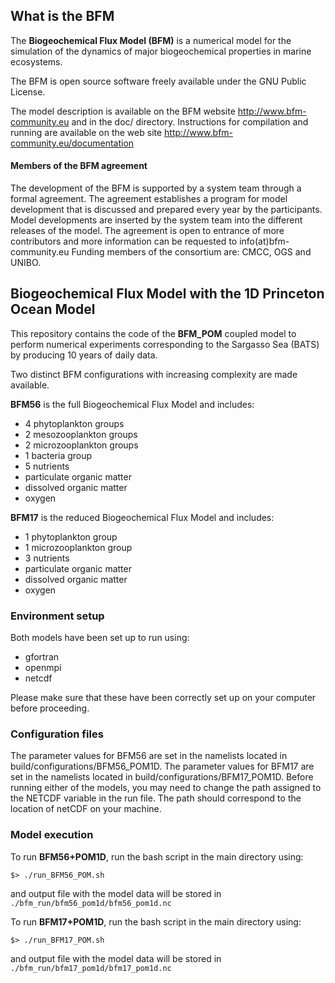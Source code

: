 ## What is the BFM

The **Biogeochemical Flux Model (BFM)** is a numerical model for the simulation 
of the dynamics of major biogeochemical properties in marine ecosystems.

The BFM is open source software freely available under the GNU Public License. 

The model description is available on the BFM website http://www.bfm-community.eu and in the doc/ directory. Instructions for compilation and running are available on the web site http://www.bfm-community.eu/documentation

#### Members of the BFM agreement

The development of the BFM is supported by a system team through a formal agreement. The agreement establishes a program for model development that is discussed and prepared every year by the participants. Model developments are inserted by the system team into the different releases of the model. 
The agreement is open to entrance of more contributors and more information can be requested to info(at)bfm-community.eu
Funding members of the consortium are: CMCC, OGS and UNIBO.


## Biogeochemical Flux Model with the 1D Princeton Ocean Model

This repository contains the code of the **BFM_POM** coupled model to perform numerical experiments corresponding to the Sargasso Sea (BATS) by producing 10 years of daily data.

Two distinct BFM configurations with increasing complexity are made available.

**BFM56** is the full Biogeochemical Flux Model and includes:
- 4 phytoplankton groups
- 2 mesozooplankton groups
- 2 microzooplankton groups
- 1 bacteria group
- 5 nutrients
- particulate organic matter
- dissolved organic matter
- oxygen

**BFM17** is the reduced Biogeochemical Flux Model and includes:
- 1 phytoplankton group
- 1 microzooplankton group
- 3 nutrients
- particulate organic matter
- dissolved organic matter
- oxygen

### Environment setup
Both models have been set up to run using:
- gfortran
- openmpi
- netcdf

Please make sure that these have been correctly set up on your computer before proceeding.

### Configuration files

The parameter values for BFM56 are set in the namelists located in build/configurations/BFM56_POM1D. The parameter values for BFM17 are set in the namelists located in build/configurations/BFM17_POM1D. Before running either of the models, you may need to change the path assigned to the NETCDF variable in the run file. The path should correspond to the location of netCDF on your machine.

### Model execution

To run **BFM56+POM1D**, run the bash script in the main directory using:

```$> ./run_BFM56_POM.sh```

and output file with the model data will be stored in `./bfm_run/bfm56_pom1d/bfm56_pom1d.nc`

To run **BFM17+POM1D**, run the bash script in the main directory using:

```$> ./run_BFM17_POM.sh```

and output file with the model data will be stored in `./bfm_run/bfm17_pom1d/bfm17_pom1d.nc`
